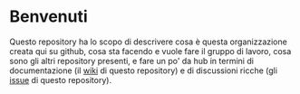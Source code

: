 Benvenuti
=======

Questo repository ha lo scopo di descrivere cosa è questa organizzazione creata qui su github, cosa sta facendo e vuole fare il gruppo di lavoro, cosa sono gli altri repository presenti, e fare un po' da hub in termini di documentazione (il [wiki](https://github.com/emergenzeHack/welcome/wiki) di questo repository) e di discussioni ricche (gli [issue](https://github.com/emergenzeHack/welcome/issues) di questo repository).

